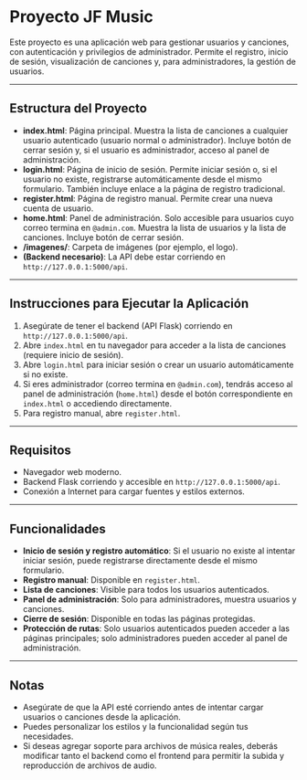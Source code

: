 # Proyecto JF Music

Este proyecto es una aplicación web para gestionar usuarios y canciones, con autenticación y privilegios de administrador. Permite el registro, inicio de sesión, visualización de canciones y, para administradores, la gestión de usuarios.

---

## Estructura del Proyecto

- **index.html**: Página principal. Muestra la lista de canciones a cualquier usuario autenticado (usuario normal o administrador). Incluye botón de cerrar sesión y, si el usuario es administrador, acceso al panel de administración.
- **login.html**: Página de inicio de sesión. Permite iniciar sesión o, si el usuario no existe, registrarse automáticamente desde el mismo formulario. También incluye enlace a la página de registro tradicional.
- **register.html**: Página de registro manual. Permite crear una nueva cuenta de usuario.
- **home.html**: Panel de administración. Solo accesible para usuarios cuyo correo termina en `@admin.com`. Muestra la lista de usuarios y la lista de canciones. Incluye botón de cerrar sesión.
- **/imagenes/**: Carpeta de imágenes (por ejemplo, el logo).
- **(Backend necesario)**: La API debe estar corriendo en `http://127.0.0.1:5000/api`.

---

## Instrucciones para Ejecutar la Aplicación

1. Asegúrate de tener el backend (API Flask) corriendo en `http://127.0.0.1:5000/api`.
2. Abre `index.html` en tu navegador para acceder a la lista de canciones (requiere inicio de sesión).
3. Abre `login.html` para iniciar sesión o crear un usuario automáticamente si no existe.
4. Si eres administrador (correo termina en `@admin.com`), tendrás acceso al panel de administración (`home.html`) desde el botón correspondiente en `index.html` o accediendo directamente.
5. Para registro manual, abre `register.html`.

---

## Requisitos

- Navegador web moderno.
- Backend Flask corriendo y accesible en `http://127.0.0.1:5000/api`.
- Conexión a Internet para cargar fuentes y estilos externos.

---

## Funcionalidades

- **Inicio de sesión y registro automático**: Si el usuario no existe al intentar iniciar sesión, puede registrarse directamente desde el mismo formulario.
- **Registro manual**: Disponible en `register.html`.
- **Lista de canciones**: Visible para todos los usuarios autenticados.
- **Panel de administración**: Solo para administradores, muestra usuarios y canciones.
- **Cierre de sesión**: Disponible en todas las páginas protegidas.
- **Protección de rutas**: Solo usuarios autenticados pueden acceder a las páginas principales; solo administradores pueden acceder al panel de administración.

---

## Notas

- Asegúrate de que la API esté corriendo antes de intentar cargar usuarios o canciones desde la aplicación.
- Puedes personalizar los estilos y la funcionalidad según tus necesidades.
- Si deseas agregar soporte para archivos de música reales, deberás modificar tanto el backend como el frontend para permitir la subida y reproducción de archivos de audio.
